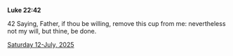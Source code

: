 **Luke 22:42**

42 Saying, Father, if thou be willing, remove this cup from me: nevertheless not my will, but thine, be done.

[Saturday 12-July, 2025](https://getbible.net/kjv/Luke/22/42)
